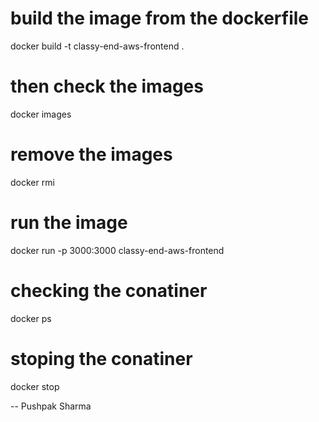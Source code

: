 # build the image from the dockerfile
docker build -t classy-end-aws-frontend .
# then check the images
docker images
# remove the images
docker rmi <image id>
# run the image 
docker run -p 3000:3000 classy-end-aws-frontend
# checking the conatiner
docker ps
# stoping the conatiner
docker stop <id of the container>


-- Pushpak Sharma
